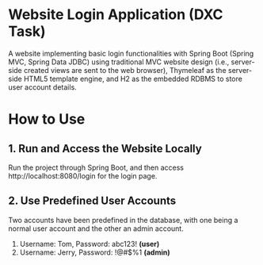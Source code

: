 # Website Login Application (DXC Task)
A website implementing basic login functionalities with Spring Boot (Spring MVC, Spring Data JDBC) using traditional MVC website design (i.e., server-side created views are sent to the web browser), 
Thymeleaf as the server-side HTML5 template engine, and H2 as the embedded RDBMS to store user account details.

# How to Use
## 1. Run and Access the Website Locally
Run the project through Spring Boot, and then access http://localhost:8080/login for the login page.
## 2. Use Predefined User Accounts
Two accounts have been predefined in the database, with one being a normal user account and the other an admin account.
  1. Username: Tom, Password: abc123! **(user)**
  2. Username: Jerry, Password: !@#$%1 **(admin)**
